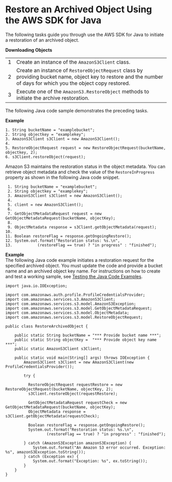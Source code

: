 # Restore an Archived Object Using the AWS SDK for Java<a name="restoring-objects-java"></a>

The following tasks guide you through use the AWS SDK for Java to initiate a restoration of an archived object\.


**Downloading Objects**  

|  |  | 
| --- |--- |
|  1  |  Create an instance of the `AmazonS3Client` class\.   | 
|  2  |  Create an instance of `RestoreObjectRequest` class by providing bucket name, object key to restore and the number of days for which you the object copy restored\.  | 
|  3  |  Execute one of the `AmazonS3.RestoreObject` methods to initiate the archive restoration\.  | 

The following Java code sample demonstrates the preceding tasks\.

**Example**  

```
1. String bucketName = "examplebucket";
2. String objectkey = "examplekey";
3. AmazonS3Client s3Client = new AmazonS3Client();
4. 
5. RestoreObjectRequest request = new RestoreObjectRequest(bucketName, objectkey, 2);
6. s3Client.restoreObject(request);
```

Amazon S3 maintains the restoration status in the object metadata\. You can retrieve object metadata and check the value of the `RestoreInProgress` property as shown in the following Java code snippet\.

```
 1. String bucketName = "examplebucket";
 2. String objectkey = "examplekey";
 3. AmazonS3Client s3Client = new AmazonS3Client();
 4. 
 5. client = new AmazonS3Client();
 6. 
 7. GetObjectMetadataRequest request = new GetObjectMetadataRequest(bucketName, objectKey);
 8.   
 9. ObjectMetadata response = s3Client.getObjectMetadata(request);
10.   
11. Boolean restoreFlag = response.getOngoingRestore();
12. System.out.format("Restoration status: %s.\n", 
13.           (restoreFlag == true) ? "in progress" : "finished");
```

**Example**  
The following Java code example initiates a restoration request for the specified archived object\. You must update the code and provide a bucket name and an archived object key name\. For instructions on how to create and test a working sample, see [Testing the Java Code Examples](UsingTheMPDotJavaAPI.md#TestingJavaSamples)\.  

```
import java.io.IOException;

import com.amazonaws.auth.profile.ProfileCredentialsProvider;
import com.amazonaws.services.s3.AmazonS3Client;
import com.amazonaws.services.s3.model.AmazonS3Exception;
import com.amazonaws.services.s3.model.GetObjectMetadataRequest;
import com.amazonaws.services.s3.model.ObjectMetadata;
import com.amazonaws.services.s3.model.RestoreObjectRequest;
    
public class RestoreArchivedObject {

    public static String bucketName = "*** Provide bucket name ***"; 
    public static String objectKey =  "*** Provide object key name ***";
    public static AmazonS3Client s3Client;

    public static void main(String[] args) throws IOException {
        AmazonS3Client s3Client = new AmazonS3Client(new ProfileCredentialsProvider());
        
        try {

          RestoreObjectRequest requestRestore = new RestoreObjectRequest(bucketName, objectKey, 2);
          s3Client.restoreObject(requestRestore);
          
          GetObjectMetadataRequest requestCheck = new GetObjectMetadataRequest(bucketName, objectKey);          
          ObjectMetadata response = s3Client.getObjectMetadata(requestCheck);
          
          Boolean restoreFlag = response.getOngoingRestore();
          System.out.format("Restoration status: %s.\n", 
                  (restoreFlag == true) ? "in progress" : "finished");
            
        } catch (AmazonS3Exception amazonS3Exception) {
            System.out.format("An Amazon S3 error occurred. Exception: %s", amazonS3Exception.toString());
        } catch (Exception ex) {
            System.out.format("Exception: %s", ex.toString());
        }        
    }
}
```